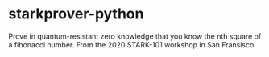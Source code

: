 # starkprover-python
Prove in quantum-resistant zero knowledge that you know the nth square of a fibonacci number.
From the 2020 STARK-101 workshop in San Fransisco. 
